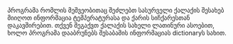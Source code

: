 პროგრამა რომლის მეშვეობითაც შეძლებთ სასურველი ქალაქის შესახებ მიიღოთ ინფორმაცია ტემპერატურასა და ქარის სიჩქარესთან დაკავშირებით. თქვენ შეგაქვთ ქალაქის სახელი ლათინური ასოებით, ხოლო პროგრამა დააბრუნებს შესაბამის ინფორმაციას dictionaryს სახით.
